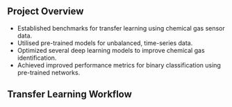 ## Project Overview

- Established benchmarks for transfer learning using chemical gas sensor data.
- Utilised pre-trained models for unbalanced, time-series data.
- Optimized several deep learning models to improve chemical gas identification.
- Achieved improved performance metrics for binary classification using pre-trained networks.

## Transfer Learning Workflow

